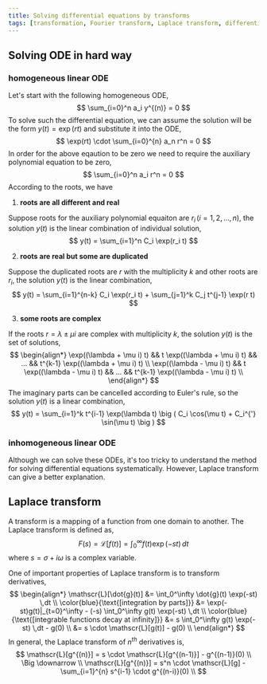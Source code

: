 ```yaml
---
title: Solving differential equations by transforms
tags: [transformation, Fourier transform, Laplace transform, differential equaiton, Green's function]
---
```


## Solving ODE in hard way ##

### homogeneous linear ODE ###

Let's start with the following homogeneous ODE,
$$
\sum_{i=0}^n a_i y^{(n)} = 0
$$
To solve such the differential equation, we can assume the solution will be the form $y(t)=\exp(rt)$ and substitute it into the ODE,
$$
\exp(rt) \cdot \sum_{i=0}^{n} a_n r^n = 0
$$
In order for the above eqaution to be zero we need to require the auxiliary polynomial equation to be zero,
$$
\sum_{i=0}^n a_i r^n = 0
$$
According to the roots, we have

1. **roots are all different and real**

Suppose roots for the auxiliary polynomial equaiton are $r_i\,(i=1,2,...,n)$, the solution $y(t)$ is the linear combination of individual solution,
$$
y(t) = \sum_{i=1}^n C_i \exp(r_i t)
$$

2. **roots are real but some are duplicated**

Suppose the duplicated roots are $r$ with the multiplicity $k$ and other roots are $r_i$, the solution $y(t)$ is the linear combination,
$$
y(t) = \sum_{i=1}^{n-k} C_i \exp(r_i t) + \sum_{j=1}^k C_j t^{j-1} \exp(r t)
$$

3. **some roots are complex**

If the roots $r=\lambda \pm \mu i$ are complex with multiplicity $k$, the solution $y(t)$ is the set of solutions,
$$
\begin{align*}
        \exp((\lambda + \mu i) t) && t \exp((\lambda + \mu i) t) && ... && t^{k-1} \exp((\lambda + \mu i) t) \\
        \exp((\lambda - \mu i) t) && t \exp((\lambda - \mu i) t) && ... && t^{k-1} \exp((\lambda - \mu i) t) \\
\end{align*}
$$
The imaginary parts can be cancelled according to Euler's rule, so the solution $y(t)$ is a linear combination,
$$
y(t) = \sum_{i=1}^k t^{i-1} \exp(\lambda t) \big ( C_i \cos(\mu t) + C_i^{'} \sin(\mu t) \big )
$$

### inhomogeneous linear ODE ###


Although we can solve these ODEs, it's too tricky to understand the method for solving differential equations systematically. However, Laplace transform can give a better explanation.

## Laplace transform ##

A transform is a mapping of a function from one domain to another. The Laplace transform is defined as, 
$$
F(s) = \mathscr{L}[f(t)] = \int_0^{\infty} f(t) \exp(-st) \,dt
$$
where $s=\sigma+i \omega$ is a complex variable.

One of important properties of Laplace transform is to transform derivatives,
$$
\begin{align*}
        \mathscr{L}[\dot{g}(t)] &= \int_0^\infty \dot{g}(t) \exp(-st) \,dt \\
        \color{blue}{\text{[integration by parts]}} &= \exp(-st)g(t)|_{t=0}^\infty - (-s) \int_0^\infty g(t) \exp(-st) \,dt \\
        \color{blue}{\text{[integrable functions decay at infinity]}} &= s \int_0^\infty g(t) \exp(-st) \,dt - g(0) \\
        &= s \cdot \mathscr{L}[g(t)] - g(0) \\
\end{align*}
$$
In general, the Laplace transform of $n^{th}$ derivatives is,
$$
\mathscr{L}[g^{(n)}] = s \cdot \mathscr{L}[g^{(n-1)}] - g^{(n-1)}(0) \\
\Big \downarrow \\
\mathscr{L}[g^{(n)}] = s^n \cdot \mathscr{L}[g] - \sum_{i=1}^{n} s^{i-1} \cdot g^{(n-i)}(0) \\
$$
